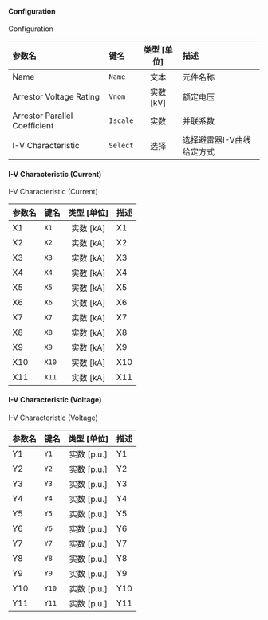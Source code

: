<!--
DO NOT EDIT THIS FILE DIRECTLY.
This file is generated by tools/comp-docs.js.
All changes will be overwritten by regeneration.
-->

<slot class="model-parameters">

#### Configuration

Configuration

| 参数名 | 键名 | 类型 [单位] | 描述 |
|:------ |:---- |:-----------:|:---- |
| Name | `Name` | 文本 | 元件名称 |
| Arrestor Voltage Rating | `Vnom` | 实数 [kV] | 额定电压 |
| Arrestor Parallel Coefficient | `Iscale` | 实数 | 并联系数 |
| I\-V Characteristic | `Select` | 选择 | 选择避雷器I-V曲线给定方式 |

#### I\-V Characteristic \(Current\)

I-V Characteristic (Current)

| 参数名 | 键名 | 类型 [单位] | 描述 |
|:------ |:---- |:-----------:|:---- |
| X1 | `X1` | 实数 [kA] | X1 |
| X2 | `X2` | 实数 [kA] | X2 |
| X3 | `X3` | 实数 [kA] | X3 |
| X4 | `X4` | 实数 [kA] | X4 |
| X5 | `X5` | 实数 [kA] | X5 |
| X6 | `X6` | 实数 [kA] | X6 |
| X7 | `X7` | 实数 [kA] | X7 |
| X8 | `X8` | 实数 [kA] | X8 |
| X9 | `X9` | 实数 [kA] | X9 |
| X10 | `X10` | 实数 [kA] | X10 |
| X11 | `X11` | 实数 [kA] | X11 |

#### I\-V Characteristic \(Voltage\)

I-V Characteristic (Voltage)

| 参数名 | 键名 | 类型 [单位] | 描述 |
|:------ |:---- |:-----------:|:---- |
| Y1 | `Y1` | 实数 [p\.u\.] | Y1 |
| Y2 | `Y2` | 实数 [p\.u\.] | Y2 |
| Y3 | `Y3` | 实数 [p\.u\.] | Y3 |
| Y4 | `Y4` | 实数 [p\.u\.] | Y4 |
| Y5 | `Y5` | 实数 [p\.u\.] | Y5 |
| Y6 | `Y6` | 实数 [p\.u\.] | Y6 |
| Y7 | `Y7` | 实数 [p\.u\.] | Y7 |
| Y8 | `Y8` | 实数 [p\.u\.] | Y8 |
| Y9 | `Y9` | 实数 [p\.u\.] | Y9 |
| Y10 | `Y10` | 实数 [p\.u\.] | Y10 |
| Y11 | `Y11` | 实数 [p\.u\.] | Y11 |


</slot>
